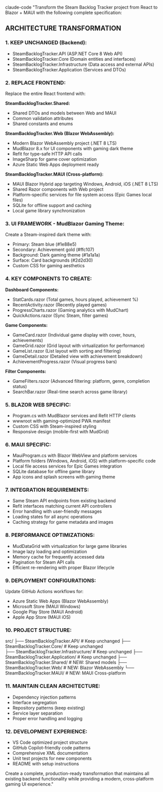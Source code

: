 claude-code "Transform the Steam Backlog Tracker project from React to Blazor + MAUI with the following complete specification:

## ARCHITECTURE TRANSFORMATION

### 1. KEEP UNCHANGED (Backend):
- SteamBacklogTracker.API (ASP.NET Core 8 Web API)
- SteamBacklogTracker.Core (Domain entities and interfaces)  
- SteamBacklogTracker.Infrastructure (Data access and external APIs)
- SteamBacklogTracker.Application (Services and DTOs)

### 2. REPLACE FRONTEND:
Replace the entire React frontend with:

**SteamBacklogTracker.Shared:**
- Shared DTOs and models between Web and MAUI
- Common validation attributes
- Shared constants and enums

**SteamBacklogTracker.Web (Blazor WebAssembly):**
- Modern Blazor WebAssembly project (.NET 8 LTS)
- MudBlazor 8.x for UI components with gaming dark theme
- Refit for type-safe HTTP API calls  
- ImageSharp for game cover optimization
- Azure Static Web Apps deployment ready

**SteamBacklogTracker.MAUI (Cross-platform):**
- MAUI Blazor Hybrid app targeting Windows, Android, iOS (.NET 8 LTS)
- Shared Razor components with Web project
- Platform-specific services for file system access (Epic Games local files)
- SQLite for offline support and caching
- Local game library synchronization

### 3. UI FRAMEWORK - MudBlazor Gaming Theme:
Create a Steam-inspired dark theme with:
- Primary: Steam blue (#1e88e5)
- Secondary: Achievement gold (#ffc107) 
- Background: Dark gaming theme (#1a1a1a)
- Surface: Card backgrounds (#2d2d30)
- Custom CSS for gaming aesthetics

### 4. KEY COMPONENTS TO CREATE:

**Dashboard Components:**
- StatCards.razor (Total games, hours played, achievement %)
- RecentActivity.razor (Recently played games)
- ProgressCharts.razor (Gaming analytics with MudChart)
- QuickActions.razor (Sync Steam, filter games)

**Game Components:**
- GameCard.razor (Individual game display with cover, hours, achievements)
- GameGrid.razor (Grid layout with virtualization for performance)
- GameList.razor (List layout with sorting and filtering)
- GameDetail.razor (Detailed view with achievement breakdown)
- AchievementProgress.razor (Visual progress bars)

**Filter Components:**
- GameFilters.razor (Advanced filtering: platform, genre, completion status)
- SearchBar.razor (Real-time search across game library)

### 5. BLAZOR WEB SPECIFIC:
- Program.cs with MudBlazor services and Refit HTTP clients
- wwwroot with gaming-optimized PWA manifest
- Custom CSS with Steam-inspired styling
- Responsive design (mobile-first with MudGrid)

### 6. MAUI SPECIFIC:
- MauiProgram.cs with Blazor WebView and platform services
- Platform folders (Windows, Android, iOS) with platform-specific code
- Local file access services for Epic Games integration
- SQLite database for offline game library
- App icons and splash screens with gaming theme

### 7. INTEGRATION REQUIREMENTS:
- Same Steam API endpoints from existing backend
- Refit interfaces matching current API controllers
- Error handling with user-friendly messages
- Loading states for all async operations
- Caching strategy for game metadata and images

### 8. PERFORMANCE OPTIMIZATIONS:
- MudDataGrid with virtualization for large game libraries
- Image lazy loading and optimization
- Memory cache for frequently accessed data
- Pagination for Steam API calls
- Efficient re-rendering with proper Blazor lifecycle

### 9. DEPLOYMENT CONFIGURATIONS:
Update GitHub Actions workflows for:
- Azure Static Web Apps (Blazor WebAssembly)
- Microsoft Store (MAUI Windows)
- Google Play Store (MAUI Android) 
- Apple App Store (MAUI iOS)

### 10. PROJECT STRUCTURE:
src/
├── SteamBacklogTracker.API/              # Keep unchanged
├── SteamBacklogTracker.Core/             # Keep unchanged  
├── SteamBacklogTracker.Infrastructure/   # Keep unchanged
├── SteamBacklogTracker.Application/      # Keep unchanged
├── SteamBacklogTracker.Shared/           # NEW: Shared models
├── SteamBacklogTracker.Web/              # NEW: Blazor WebAssembly
└── SteamBacklogTracker.MAUI/             # NEW: MAUI Cross-platform

### 11. MAINTAIN CLEAN ARCHITECTURE:
- Dependency injection patterns
- Interface segregation  
- Repository patterns (keep existing)
- Service layer separation
- Proper error handling and logging

### 12. DEVELOPMENT EXPERIENCE:
- VS Code optimized project structure
- GitHub Copilot-friendly code patterns
- Comprehensive XML documentation
- Unit test projects for new components
- README with setup instructions

Create a complete, production-ready transformation that maintains all existing backend functionality while providing a modern, cross-platform gaming UI experience."